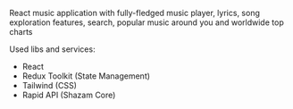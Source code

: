 React music application with fully-fledged music player, lyrics, song exploration features, search, popular music around you and worldwide top charts

Used libs and services: 
- React
- Redux Toolkit (State Management)
- Tailwind (CSS)
- Rapid API (Shazam Core)